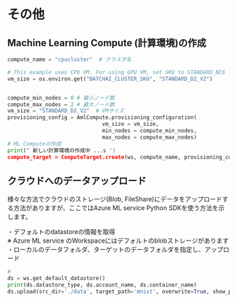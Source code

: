 # その他
## Machine Learning Compute (計算環境)の作成
```python
compute_name = "cpucluster"  # クラスタ名 

# This example uses CPU VM. For using GPU VM, set SKU to STANDARD_NC6
vm_size = os.environ.get("BATCHAI_CLUSTER_SKU", "STANDARD_D2_V2")


compute_min_nodes = 0 # 最小ノード数
compute_max_nodes = 2 # 最大ノード数
vm_size = "STANDARD_D2_V2"  # VMサイズ
provisioning_config = AmlCompute.provisioning_configuration(
                              vm_size = vm_size,
                              min_nodes = compute_min_nodes, 
                              max_nodes = compute_max_nodes) 
# ML Computeの作成
print(‘ 新しい計算環境の作成中 ...s ')
compute_target = ComputeTarget.create(ws, compute_name, provisioning_config)
```

## クラウドへのデータアップロード
様々な方法でクラウドのストレージ(Blob, FileShare)にデータをアップロードする方法がありますが、ここではAzure ML service Python SDKを使う方法を示します。

・デフォルトのdatastoreの情報を取得  
※ Azure ML service のWorkspaceにはデフォルトのblobストレージがあります  
・ローカルのデータフォルダ、ターゲットのデータフォルダを指定し、アップロード

```python
# 
ds = ws.get_default_datastore()
print(ds.datastore_type, ds.account_name, ds.container_name) 
ds.upload(src_dir='./data', target_path='mnist', overwrite=True, show_progress=True)
```